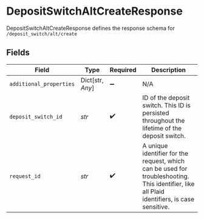 # DepositSwitchAltCreateResponse

DepositSwitchAltCreateResponse defines the response schema for `/deposit_switch/alt/create`


## Fields

| Field                                                                                                                                       | Type                                                                                                                                        | Required                                                                                                                                    | Description                                                                                                                                 |
| ------------------------------------------------------------------------------------------------------------------------------------------- | ------------------------------------------------------------------------------------------------------------------------------------------- | ------------------------------------------------------------------------------------------------------------------------------------------- | ------------------------------------------------------------------------------------------------------------------------------------------- |
| `additional_properties`                                                                                                                     | Dict[str, *Any*]                                                                                                                            | :heavy_minus_sign:                                                                                                                          | N/A                                                                                                                                         |
| `deposit_switch_id`                                                                                                                         | *str*                                                                                                                                       | :heavy_check_mark:                                                                                                                          | ID of the deposit switch. This ID is persisted throughout the lifetime of the deposit switch.                                               |
| `request_id`                                                                                                                                | *str*                                                                                                                                       | :heavy_check_mark:                                                                                                                          | A unique identifier for the request, which can be used for troubleshooting. This identifier, like all Plaid identifiers, is case sensitive. |